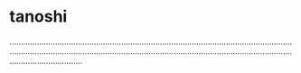 # tanoshi

........................................................................................................................................................................................................................................................................................